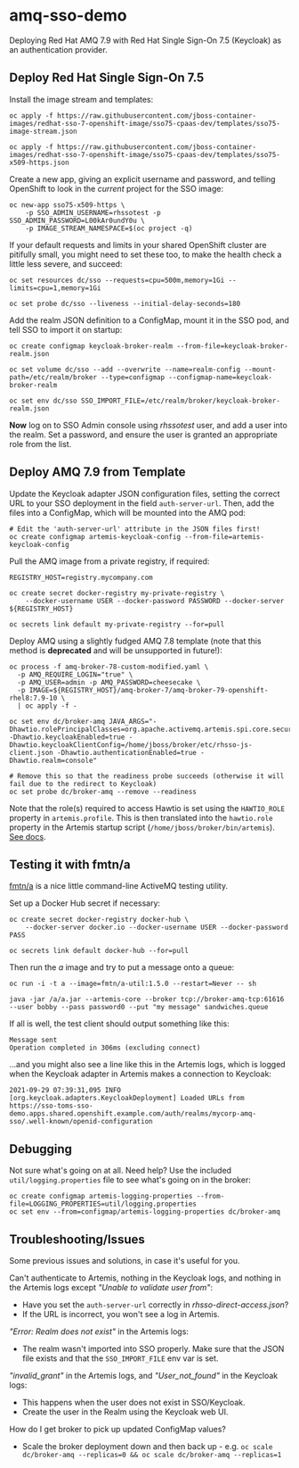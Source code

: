 # amq-sso-demo

Deploying Red Hat AMQ 7.9 with Red Hat Single Sign-On 7.5 (Keycloak) as an authentication provider.

## Deploy Red Hat Single Sign-On 7.5

Install the image stream and templates:

```
oc apply -f https://raw.githubusercontent.com/jboss-container-images/redhat-sso-7-openshift-image/sso75-cpaas-dev/templates/sso75-image-stream.json

oc apply -f https://raw.githubusercontent.com/jboss-container-images/redhat-sso-7-openshift-image/sso75-cpaas-dev/templates/sso75-x509-https.json
```

Create a new app, giving an explicit username and password, and telling OpenShift to look in the _current_ project for the SSO image:

```
oc new-app sso75-x509-https \
    -p SSO_ADMIN_USERNAME=rhssotest -p SSO_ADMIN_PASSWORD=L00kAr0undY0u \
    -p IMAGE_STREAM_NAMESPACE=$(oc project -q)
```

If your default requests and limits in your shared OpenShift cluster are pitifully small, you might need to set these too, to make the health check a little less severe, and succeed:

```
oc set resources dc/sso --requests=cpu=500m,memory=1Gi --limits=cpu=1,memory=1Gi

oc set probe dc/sso --liveness --initial-delay-seconds=180
```

Add the realm JSON definition to a ConfigMap, mount it in the SSO pod, and tell SSO to import it on startup:

```
oc create configmap keycloak-broker-realm --from-file=keycloak-broker-realm.json

oc set volume dc/sso --add --overwrite --name=realm-config --mount-path=/etc/realm/broker --type=configmap --configmap-name=keycloak-broker-realm

oc set env dc/sso SSO_IMPORT_FILE=/etc/realm/broker/keycloak-broker-realm.json
```

**Now** log on to SSO Admin console using _rhssotest_ user, and add a user into the realm. Set a password, and ensure the user is granted an appropriate role from the list.

## Deploy AMQ 7.9 from Template

Update the Keycloak adapter JSON configuration files, setting the correct URL to your SSO deployment in the field `auth-server-url`. Then, add the files into a ConfigMap, which will be mounted into the AMQ pod:

```
# Edit the 'auth-server-url' attribute in the JSON files first!
oc create configmap artemis-keycloak-config --from-file=artemis-keycloak-config
```

Pull the AMQ image from a private registry, if required:

```
REGISTRY_HOST=registry.mycompany.com

oc create secret docker-registry my-private-registry \
    --docker-username USER --docker-password PASSWORD --docker-server ${REGISTRY_HOST}

oc secrets link default my-private-registry --for=pull
```

Deploy AMQ using a slightly fudged AMQ 7.8 template (note that this method is **deprecated** and will be unsupported in future!):

```
oc process -f amq-broker-78-custom-modified.yaml \
  -p AMQ_REQUIRE_LOGIN="true" \
  -p AMQ_USER=admin -p AMQ_PASSWORD=cheesecake \
  -p IMAGE=${REGISTRY_HOST}/amq-broker-7/amq-broker-79-openshift-rhel8:7.9-10 \
  | oc apply -f -

oc set env dc/broker-amq JAVA_ARGS="-Dhawtio.rolePrincipalClasses=org.apache.activemq.artemis.spi.core.security.jaas.RolePrincipal -Dhawtio.keycloakEnabled=true -Dhawtio.keycloakClientConfig=/home/jboss/broker/etc/rhsso-js-client.json -Dhawtio.authenticationEnabled=true -Dhawtio.realm=console"

# Remove this so that the readiness probe succeeds (otherwise it will fail due to the redirect to Keycloak)
oc set probe dc/broker-amq --remove --readiness
```

Note that the role(s) required to access Hawtio is set using the `HAWTIO_ROLE` property in `artemis.profile`. This is then translated into the `hawtio.role` property in the Artemis startup script (`/home/jboss/broker/bin/artemis`). [See docs][hawtio].

## Testing it with fmtn/a

[fmtn/a][a] is a nice little command-line ActiveMQ testing utility.

Set up a Docker Hub secret if necessary:

```
oc create secret docker-registry docker-hub \
    --docker-server docker.io --docker-username USER --docker-password PASS

oc secrets link default docker-hub --for=pull
```

Then run the _a_ image and try to put a message onto a queue:

```
oc run -i -t a --image=fmtn/a-util:1.5.0 --restart=Never -- sh

java -jar /a/a.jar --artemis-core --broker tcp://broker-amq-tcp:61616 --user bobby --pass password0 --put "my message" sandwiches.queue
```

If all is well, the test client should output something like this:

```
Message sent
Operation completed in 306ms (excluding connect)
```

...and you might also see a line like this in the Artemis logs, which is logged when the Keycloak adapter in Artemis makes a connection to Keycloak:

```
2021-09-29 07:39:31,095 INFO  [org.keycloak.adapters.KeycloakDeployment] Loaded URLs from https://sso-toms-sso-demo.apps.shared.openshift.example.com/auth/realms/mycorp-amq-sso/.well-known/openid-configuration
```

## Debugging

Not sure what's going on at all. Need help? Use the included `util/logging.properties` file to see what's going on in the broker:

```
oc create configmap artemis-logging-properties --from-file=LOGGING_PROPERTIES=util/logging.properties
oc set env --from=configmap/artemis-logging-properties dc/broker-amq
```

## Troubleshooting/Issues

Some previous issues and solutions, in case it's useful for you.

Can't authenticate to Artemis, nothing in the Keycloak logs, and nothing in the Artemis logs except _"Unable to validate user from"_:

- Have you set the `auth-server-url` correctly in _rhsso-direct-access.json_?
- If the URL is incorrect, you won't see a log in Artemis.

_"Error: Realm does not exist"_ in the Artemis logs:

- The realm wasn't imported into SSO properly. Make sure that the JSON file exists and that the `SSO_IMPORT_FILE` env var is set.

_"invalid_grant"_ in the Artemis logs, and _"User_not_found"_ in the Keycloak logs:

- This happens when the user does not exist in SSO/Keycloak.
- Create the user in the Realm using the Keycloak web UI.

How do I get broker to pick up updated ConfigMap values?

- Scale the broker deployment down and then back up - e.g. `oc scale dc/broker-amq --replicas=0 && oc scale dc/broker-amq --replicas=1`


[a]: https://github.com/fmtn/a
[hawtio]: https://hawt.io/docs/configuration/
